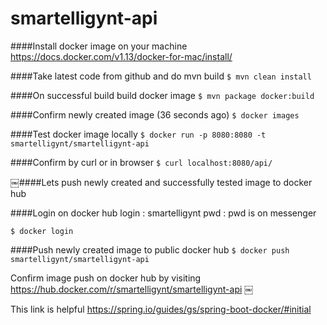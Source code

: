 # smartelligynt-api


####Install docker image on your machine
https://docs.docker.com/v1.13/docker-for-mac/install/


####Take latest code from github and do mvn build
```$ mvn clean install```


####On successful build build docker image
```$ mvn package docker:build```


####Confirm newly created image (36 seconds ago)
```$ docker images```

####Test docker image locally
```$ docker run -p 8080:8080 -t smartelligynt/smartelligynt-api```

####Confirm by curl or in browser
```$ curl localhost:8080/api/```

￼####Lets push newly created and successfully tested image to docker hub


####Login on docker hub
login : smartelligynt
pwd : pwd is on messenger

```$ docker login```

####Push newly created image to public docker hub
```$ docker push smartelligynt/smartelligynt-api```


Confirm image push on docker hub by visiting https://hub.docker.com/r/smartelligynt/smartelligynt-api 
￼


This link is helpful
https://spring.io/guides/gs/spring-boot-docker/#initial

